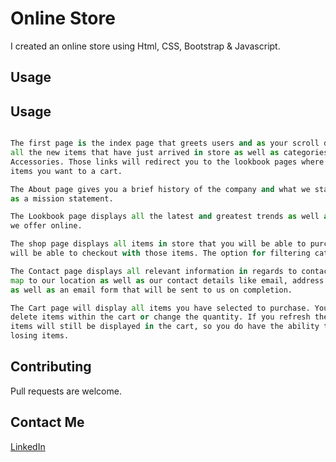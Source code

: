 # Online Store

I created an online store using Html, CSS, Bootstrap & Javascript.

## Usage

## Usage

```python

The first page is the index page that greets users and as your scroll down you will see
all the new items that have just arrived in store as well as categories for Apparel, Sneakers & 
Accessories. Those links will redirect you to the lookbook pages where you can add all the 
items you want to a cart.

The About page gives you a brief history of the company and what we stand for as well
as a mission statement.

The Lookbook page displays all the latest and greatest trends as well as what some of the items 
we offer online. 

The shop page displays all items in store that you will be able to purchase buy selecting add to cart and then you 
will be able to checkout with those items. The option for filtering categories is also available. 

The Contact page displays all relevant information in regards to contacting us. There is a 
map to our location as well as our contact details like email, address and telephone number
as well as an email form that will be sent to us on completion.

The Cart page will display all items you have selected to purchase. You will be able to 
delete items within the cart or change the quantity. If you refresh the browser all your 
items will still be displayed in the cart, so you do have the ability to pay whenever without
losing items.
```

## Contributing
Pull requests are welcome.


## Contact Me
[LinkedIn](https://www.linkedin.com/in/gareth-williams-rsa/)